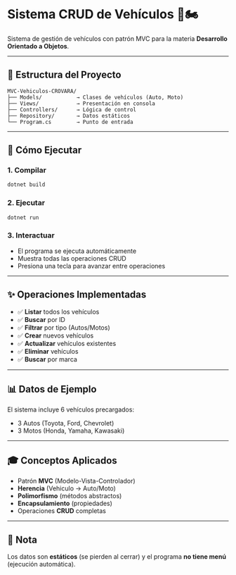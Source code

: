# Sistema CRUD de Vehículos 🚗🏍️

Sistema de gestión de vehículos con patrón MVC para la materia **Desarrollo Orientado a Objetos**.

---

## 📁 Estructura del Proyecto

```
MVC-Vehiculos-CROVARA/
├── Models/           → Clases de vehículos (Auto, Moto)
├── Views/            → Presentación en consola
├── Controllers/      → Lógica de control
├── Repository/       → Datos estáticos
└── Program.cs        → Punto de entrada
```

---

## 🚀 Cómo Ejecutar

### 1. Compilar
```bash
dotnet build
```

### 2. Ejecutar
```bash
dotnet run
```

### 3. Interactuar
- El programa se ejecuta automáticamente
- Muestra todas las operaciones CRUD
- Presiona una tecla para avanzar entre operaciones

---

## ✨ Operaciones Implementadas

- ✅ **Listar** todos los vehículos
- ✅ **Buscar** por ID
- ✅ **Filtrar** por tipo (Autos/Motos)
- ✅ **Crear** nuevos vehículos
- ✅ **Actualizar** vehículos existentes
- ✅ **Eliminar** vehículos
- ✅ **Buscar** por marca

---

## 📊 Datos de Ejemplo

El sistema incluye 6 vehículos precargados:
- 3 Autos (Toyota, Ford, Chevrolet)
- 3 Motos (Honda, Yamaha, Kawasaki)

---

## 🎓 Conceptos Aplicados

- Patrón **MVC** (Modelo-Vista-Controlador)
- **Herencia** (Vehiculo → Auto/Moto)
- **Polimorfismo** (métodos abstractos)
- **Encapsulamiento** (propiedades)
- Operaciones **CRUD** completas

---

## 📝 Nota

Los datos son **estáticos** (se pierden al cerrar) y el programa **no tiene menú** (ejecución automática).
